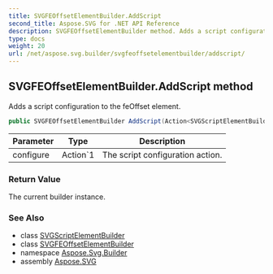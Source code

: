 ```yaml
---
title: SVGFEOffsetElementBuilder.AddScript
second_title: Aspose.SVG for .NET API Reference
description: SVGFEOffsetElementBuilder method. Adds a script configuration to the feOffset element
type: docs
weight: 20
url: /net/aspose.svg.builder/svgfeoffsetelementbuilder/addscript/
---
```

## SVGFEOffsetElementBuilder.AddScript method

Adds a script configuration to the feOffset element.

```csharp
public SVGFEOffsetElementBuilder AddScript(Action<SVGScriptElementBuilder> configure)
```

| Parameter | Type | Description |
| --- | --- | --- |
| configure | Action`1 | The script configuration action. |

### Return Value

The current builder instance.

### See Also

* class [SVGScriptElementBuilder](../../svgscriptelementbuilder/)
* class [SVGFEOffsetElementBuilder](../)
* namespace [Aspose.Svg.Builder](../../../aspose.svg.builder/)
* assembly [Aspose.SVG](../../../)
